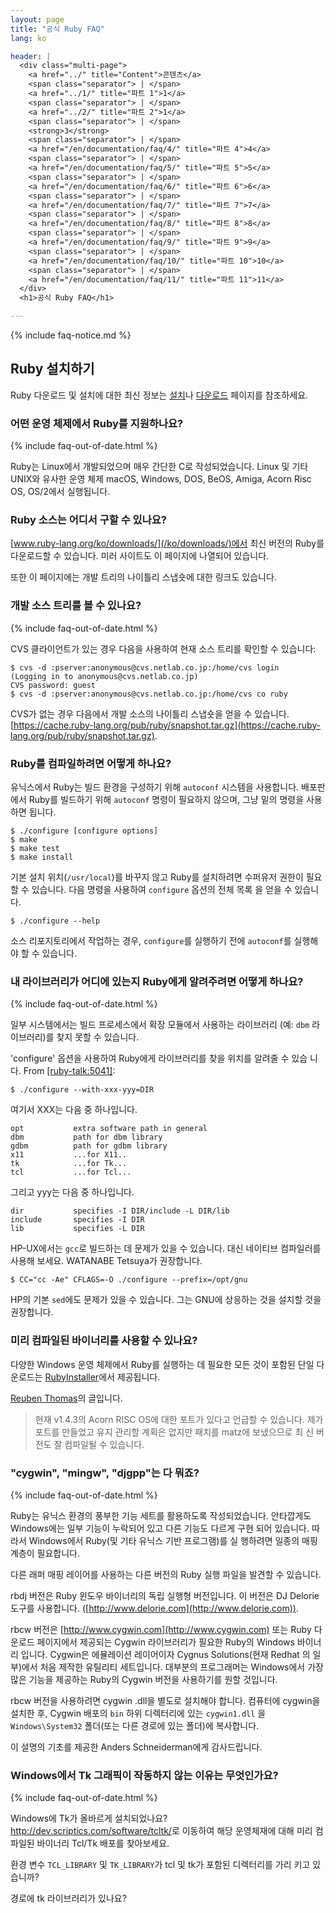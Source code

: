 ```yaml
---
layout: page
title: "공식 Ruby FAQ"
lang: ko

header: |
  <div class="multi-page">
    <a href="../" title="Content">콘텐츠</a>
    <span class="separator"> | </span>
    <a href="../1/" title="파트 1">1</a>
    <span class="separator"> | </span>
    <a href="../2/" title="파트 2">1</a>
    <span class="separator"> | </span>
    <strong>3</strong>
    <span class="separator"> | </span>
    <a href="/en/documentation/faq/4/" title="파트 4">4</a>
    <span class="separator"> | </span>
    <a href="/en/documentation/faq/5/" title="파트 5">5</a>
    <span class="separator"> | </span>
    <a href="/en/documentation/faq/6/" title="파트 6">6</a>
    <span class="separator"> | </span>
    <a href="/en/documentation/faq/7/" title="파트 7">7</a>
    <span class="separator"> | </span>
    <a href="/en/documentation/faq/8/" title="파트 8">8</a>
    <span class="separator"> | </span>
    <a href="/en/documentation/faq/9/" title="파트 9">9</a>
    <span class="separator"> | </span>
    <a href="/en/documentation/faq/10/" title="파트 10">10</a>
    <span class="separator"> | </span>
    <a href="/en/documentation/faq/11/" title="파트 11">11</a>
  </div>
  <h1>공식 Ruby FAQ</h1>

---
```


{% include faq-notice.md %}

## Ruby 설치하기

Ruby 다운로드 및 설치에 대한 최신 정보는
[설치](/ko/documentation/installation/)나 [다운로드](/ko/downloads/) 페이지를
참조하세요.

### 어떤 운영 체제에서 Ruby를 지원하나요?

{% include faq-out-of-date.html %}

Ruby는 Linux에서 개발되었으며 매우 간단한 C로 작성되었습니다. Linux 및 기타
UNIX와 유사한 운영 체제 macOS, Windows, DOS, BeOS, Amiga, Acorn Risc OS,
OS/2에서 실행됩니다.

### Ruby 소스는 어디서 구할 수 있나요?

[www.ruby-lang.org/ko/downloads/](/ko/downloads/)에서 최신 버전의 Ruby를
다운로드할 수 있습니다. 미러 사이트도 이 페이지에 나열되어 있습니다.

또한 이 페이지에는 개발 트리의 나이틀리 스냅숏에 대한 링크도 있습니다.

### 개발 소스 트리를 볼 수 있나요?

{% include faq-out-of-date.html %}

CVS 클라이언트가 있는 경우 다음을 사용하여 현재 소스 트리를 확인할 수 있습니다:

~~~
$ cvs -d :pserver:anonymous@cvs.netlab.co.jp:/home/cvs login
(Logging in to anonymous@cvs.netlab.co.jp)
CVS password: guest
$ cvs -d :pserver:anonymous@cvs.netlab.co.jp:/home/cvs co ruby
~~~

CVS가 없는 경우 다음에서 개발 소스의 나이틀리 스냅숏을 얻을 수 있습니다.
[https://cache.ruby-lang.org/pub/ruby/snapshot.tar.gz](https://cache.ruby-lang.org/pub/ruby/snapshot.tar.gz).

### Ruby를 컴파일하려면 어떻게 하나요?

유닉스에서 Ruby는 빌드 환경을 구성하기 위해 `autoconf` 시스템을 사용합니다.
배포판에서 Ruby를 빌드하기 위해 `autoconf` 명령이 필요하지 않으며, 그냥 밑의
명령을 사용하면 됩니다.

~~~
$ ./configure [configure options]
$ make
$ make test
$ make install
~~~

기본 설치 위치(`/usr/local`)를 바꾸지 않고 Ruby를 설치하려면 수퍼유저 권한이
필요할 수 있습니다. 다음 명령을 사용하여 `configure` 옵션의 전체 목록 을 얻을 수
있습니다.

~~~
$ ./configure --help
~~~

소스 리포지토리에서 작업하는 경우, `configure`를 실행하기 전에 `autoconf`를
실행해야 할 수 있습니다.

### 내 라이브러리가 어디에 있는지 Ruby에게 알려주려면 어떻게 하나요?

{% include faq-out-of-date.html %}

일부 시스템에서는 빌드 프로세스에서 확장 모듈에서 사용하는 라이브러리
(예: `dbm` 라이브러리)를 찾지 못할 수 있습니다.

'configure' 옵션을 사용하여 Ruby에게 라이브러리를 찾을 위치를 알려줄 수 있습
니다. From [\[ruby-talk:5041\]][ruby-talk:5041]:

~~~
$ ./configure --with-xxx-yyy=DIR
~~~

여기서 XXX는 다음 중 하나입니다.

~~~
opt           extra software path in general
dbm           path for dbm library
gdbm          path for gdbm library
x11           ...for X11..
tk            ...for Tk...
tcl           ...for Tcl...
~~~

그리고 yyy는 다음 중 하나입니다.

~~~
dir           specifies -I DIR/include -L DIR/lib
include       specifies -I DIR
lib           specifies -L DIR
~~~

HP-UX에서는 `gcc`로 빌드하는 데 문제가 있을 수 있습니다. 대신 네이티브
컴파일러를 사용해 보세요. WATANABE Tetsuya가 권장합니다.

~~~
$ CC="cc -Ae" CFLAGS=-O ./configure --prefix=/opt/gnu
~~~

HP의 기본 `sed`에도 문제가 있을 수 있습니다. 그는 GNU에 상응하는 것을 설치할
것을 권장합니다.

[ruby-talk:5041]: https://blade.ruby-lang.org/ruby-talk/5401

### 미리 컴파일된 바이너리를 사용할 수 있나요?

다양한 Windows 운영 체제에서 Ruby를 실행하는 데 필요한 모든 것이 포함된 단일
다운로드는 [RubyInstaller](https://rubyinstaller.org/)에서 제공됩니다.

[Reuben Thomas](mailto:Reuben.Thomas@cl.cam.ac.uk)의 글입니다.

> 현재 v1.4.3의 Acorn RISC OS에 대한 포트가 있다고 언급할 수 있습니다.
> 제가 포트를 만들었고 유지 관리할 계획은 없지만
> 패치를 matz에 보냈으므로 최 신 버전도 잘 컴파일될 수 있습니다.

### "cygwin", "mingw", "djgpp"는 다 뭐죠?

{% include faq-out-of-date.html %}

Ruby는 유닉스 환경의 풍부한 기능 세트를 활용하도록 작성되었습니다.
안타깝게도 Windows에는 일부 기능이 누락되어 있고 다른 기능도 다르게 구현
되어 있습니다. 따라서 Windows에서 Ruby(및 기타 유닉스 기반 프로그램)를 실
행하려면 일종의 매핑 계층이 필요합니다.

다른 래퍼 매핑 레이어를 사용하는 다른 버전의 Ruby 실행 파일을 발견할
수 있습니다.

rbdj 버전은 Ruby 윈도우 바이너리의 독립 실행형 버전입니다. 이 버전은 DJ
Delorie 도구를 사용합니다.
([http://www.delorie.com](http://www.delorie.com)).

rbcw 버전은 [http://www.cygwin.com](http://www.cygwin.com) 또는 Ruby 다운로드
페이지에서 제공되는 Cygwin 라이브러리가 필요한 Ruby의 Windows 바이너리
입니다. Cygwin은 에뮬레이션 레이어이자 Cygnus Solutions(현재 Redhat
의 일부)에서 처음 제작한 유틸리티 세트입니다. 대부분의 프로그래머는 Windows에서
가장 많은 기능을 제공하는 Ruby의 Cygwin 버전을 사용하기를 원할 것입니다.

rbcw 버전을 사용하려면 cygwin .dll을 별도로 설치해야 합니다. 컴퓨터에 cygwin을
설치한 후, Cygwin 배포의 `bin` 하위 디렉터리에 있는 `cygwin1.dll`
을 `Windows\System32` 폴더(또는 다른 경로에 있는 폴더)에 복사합니다.


이 설명의 기초를 제공한 Anders Schneiderman에게 감사드립니다.

### Windows에서 Tk 그래픽이 작동하지 않는 이유는 무엇인가요?

{% include faq-out-of-date.html %}

Windows에 Tk가 올바르게 설치되었나요? <http://dev.scriptics.com/software/tcltk/>로
이동하여 해당 운영체재에 대해 미리 컴파일된 바이너리 Tcl/Tk 배포를 찾아보세요.

환경 변수 `TCL_LIBRARY` 및 `TK_LIBRARY`가 tcl 및 tk가 포함된 디렉터리를 가리
키고 있습니까?

경로에 tk 라이브러리가 있나요?
